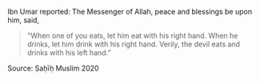 Ibn Umar reported: The Messenger of Allah, peace and blessings be upon him, said,

>"When one of you eats, let him eat with his right hand. When he drinks, let him drink with his right hand. Verily, the devil eats and drinks with his left hand.”

Source: Ṣaḥīḥ Muslim 2020
